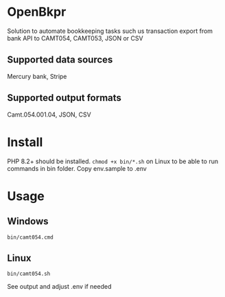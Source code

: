 # OpenBkpr
Solution to automate bookkeeping tasks such us transaction export from bank API to CAMT054, CAMT053, JSON or CSV
## Supported data sources
Mercury bank, Stripe
## Supported output formats
Camt.054.001.04, JSON, CSV

# Install
PHP 8.2+ should be installed.
```chmod +x bin/*.sh``` on Linux to be able to run commands in bin folder.
Copy env.sample to .env

# Usage
## Windows
```bin/camt054.cmd```
## Linux
```bin/camt054.sh```

See output and adjust .env if needed
